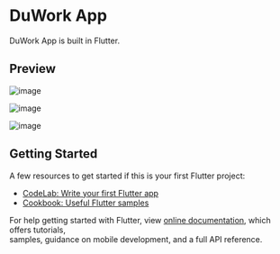 # DuWork App

DuWork App is built in Flutter.       

## Preview

![image](https://user-images.githubusercontent.com/55031190/106364796-b088ec00-6357-11eb-9e27-61fbdcb78680.png)

![image](https://user-images.githubusercontent.com/55031190/106364803-b8e12700-6357-11eb-8321-8a8f280f2e89.png)

![image](https://user-images.githubusercontent.com/55031190/106364805-bed70800-6357-11eb-81e9-ae793450886f.png)


## Getting Started

A few resources to get started if this is your first Flutter project:

- [CodeLab: Write your first Flutter app](https://flutter.dev/docs/get-started/codelab)
- [Cookbook: Useful Flutter samples](https://flutter.dev/docs/cookbook)

For help getting started with Flutter, view
[online documentation](https://flutter.dev/docs), which offers tutorials,  
samples, guidance on mobile development, and a full API reference.      
      
         
               
                        
                    
                  
        
 
